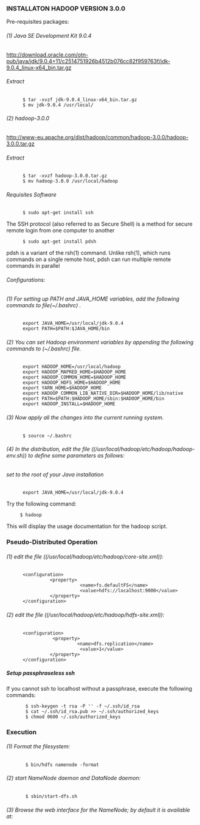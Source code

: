 ### INSTALLATON HADOOP VERSION 3.0.0
Pre-requisites packages:
######  (1) Java SE Development Kit 9.0.4
http://download.oracle.com/otn-pub/java/jdk/9.0.4+11/c2514751926b4512b076cc82f959763f/jdk-9.0.4_linux-x64_bin.tar.gz
###### Extract
          $ tar -xvzf jdk-9.0.4_linux-x64_bin.tar.gz
          $ mv jdk-9.0.4 /usr/local/

###### (2) hadoop-3.0.0
http://www-eu.apache.org/dist/hadoop/common/hadoop-3.0.0/hadoop-3.0.0.tar.gz
###### Extract   

          $ tar -xvzf hadoop-3.0.0.tar.gz
          $ mv hadoop-3.0.0 /usr/local/hadoop

###### Requisites Software
          $ sudo apt-get install ssh
The SSH protocol (also referred to as Secure Shell) is a method for secure remote login from one computer to another
          
          $ sudo apt-get install pdsh
pdsh is a variant of the rsh(1) command. Unlike rsh(1), which runs commands on a single remote host, pdsh can run multiple remote commands in parallel

###### Configurations:
###### (1) For setting up PATH and JAVA_HOME variables, add the following commands to file(~/.bashrc) .

          export JAVA_HOME=/usr/local/jdk-9.0.4
          export PATH=$PATH:$JAVA_HOME/bin 
###### (2) You can set Hadoop environment variables by appending the following commands to (~/.bashrc) file. 

          export HADOOP_HOME=/usr/local/hadoop 
          export HADOOP_MAPRED_HOME=$HADOOP_HOME 
          export HADOOP_COMMON_HOME=$HADOOP_HOME 
          export HADOOP_HDFS_HOME=$HADOOP_HOME 
          export YARN_HOME=$HADOOP_HOME 
          export HADOOP_COMMON_LIB_NATIVE_DIR=$HADOOP_HOME/lib/native 
          export PATH=$PATH:$HADOOP_HOME/sbin:$HADOOP_HOME/bin 
          export HADOOP_INSTALL=$HADOOP_HOME 
###### (3) Now apply all the changes into the current running system.
          $ source ~/.bashrc
###### (4) In the distribution, edit the file ((/usr/local/hadoop/etc/hadoop/hadoop-env.sh)) to define some parameters as follows:
###### set to the root of your Java installation
          export JAVA_HOME=/usr/local/jdk-9.0.4

Try the following command:
         
         $ hadoop
This will display the usage documentation for the hadoop script.
### Pseudo-Distributed Operation
###### (1) edit the file ((/usr/local/hadoop/etc/hadoop/core-site.xml)):

          <configuration>
                    <property>
                               <name>fs.defaultFS</name>
                               <value>hdfs://localhost:9000</value>
                    </property>
          </configuration>
          
###### (2) edit the file ((/usr/local/hadoop/etc/hadoop/hdfs-site.xml)):

          <configuration>
                     <property>
                              <name>dfs.replication</name>
                               <value>1</value>
                    </property>
          </configuration>
#####  Setup passphraseless ssh      
If you cannot ssh to localhost without a passphrase, execute the following commands:          
           
           $ ssh-keygen -t rsa -P '' -f ~/.ssh/id_rsa
           $ cat ~/.ssh/id_rsa.pub >> ~/.ssh/authorized_keys
           $ chmod 0600 ~/.ssh/authorized_keys

### Execution

###### (1) Format the filesystem:
           $ bin/hdfs namenode -format
           
###### (2) start NameNode daemon and DataNode daemon:
           $ sbin/start-dfs.sh
###### (3) Browse the web interface for the NameNode; by default it is available at:
